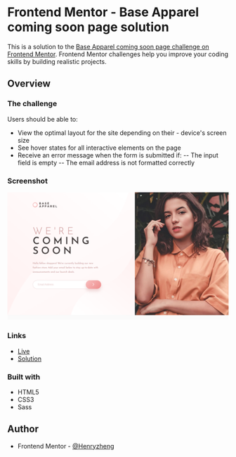 # Frontend Mentor - Base Apparel coming soon page solution

This is a solution to the [Base Apparel coming soon page challenge on Frontend Mentor](https://www.frontendmentor.io/challenges/base-apparel-coming-soon-page-5d46b47f8db8a7063f9331a0). Frontend Mentor challenges help you improve your coding skills by building realistic projects.

## Overview

### The challenge

Users should be able to:

- View the optimal layout for the site depending on their - device's screen size
- See hover states for all interactive elements on the page
- Receive an error message when the form is submitted if:
  -- The input field is empty
  -- The email address is not formatted correctly

### Screenshot

![](./ss.png)

### Links

- [Live]()
- [Solution]()

### Built with

- HTML5
- CSS3
- Sass

## Author

- Frontend Mentor - [@Henryzheng](https://www.frontendmentor.io/profile/LonelyBuddy)
